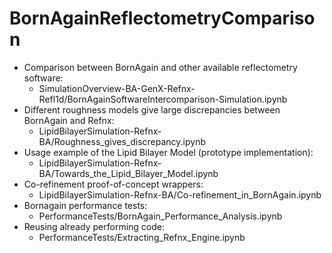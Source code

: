 # BornAgainReflectometryComparison
 - Comparison between BornAgain and other available reflectometry software:
   - SimulationOverview-BA-GenX-Refnx-Refl1d/BornAgainSoftwareIntercomparison-Simulation.ipynb
 - Different roughness models give large discrepancies between BornAgain and Refnx:  
   - LipidBilayerSimulation-Refnx-BA/Roughness_gives_discrepancy.ipynb
 - Usage example of the Lipid Bilayer Model (prototype implementation):  
   - LipidBilayerSimulation-Refnx-BA/Towards_the_Lipid_Bilayer_Model.ipynb
 - Co-refinement proof-of-concept wrappers:
   - LipidBilayerSimulation-Refnx-BA/Co-refinement_in_BornAgain.ipynb
 - Bornagain performance tests:
   - PerformanceTests/BornAgain_Performance_Analysis.ipynb
 - Reusing already performing code:
   - PerformanceTests/Extracting_Refnx_Engine.ipynb
